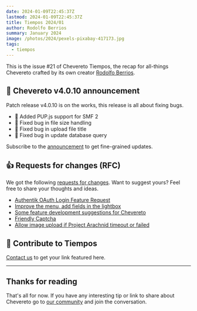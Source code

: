 ```yaml
---
date: 2024-01-09T22:45:37Z
lastmod: 2024-01-09T22:45:37Z
title: Tiempos 2024/01
author: Rodolfo Berrios
summary: January 2024
image: /photos/2024/pexels-pixabay-417173.jpg
tags:
  - tiempos
---
```


This is the issue #21 of Chevereto Tiempos, the recap for all-things Chevereto crafted by its own creator [Rodolfo Berrios](https://rodolfoberrios.com).

## 📣 Chevereto v4.0.10 announcement

Patch release v4.0.10 is on the works, this release is all about fixing bugs.

- 🎉 Added PUP.js support for SMF 2
- 🐞 Fixed bug in file size handling
- 🐞 Fixed bug in upload file title
- 🐞 Fixed bug in update database query

Subscribe to the [announcement](https://chevereto.com/community/threads/chevereto-v4-0-10-announcement.15234/) to get fine-grained updates.

## 👍 Requests for changes (RFC)

We got the following [requests for changes](https://chevereto.com/go/rfc). Want to suggest yours? Feel free to share your thoughts and ideas.

- [Authentik OAuth Login Feature Request](https://chevereto.com/community/threads/authentik-oauth-login-feature-request.15168/)
- [Improve the menu, add fields in the lightbox](https://chevereto.com/community/threads/improve-the-menu-add-fields-in-the-lightbox.15190/)
- [Some feature development suggestions for Chevereto](https://chevereto.com/community/threads/some-feature-development-suggestions-for-chevereto.15241/)
- [Friendly Captcha](https://chevereto.com/community/threads/friendly-captcha.15247/)
- [Allow image upload if Project Arachnid timeout or failed](https://chevereto.com/community/threads/allow-image-upload-if-project-arachnid-timeout-or-failed.15266/)

## 💖 Contribute to Tiempos

[Contact us](https://chevereto.com/contact) to get your link featured here.

* * *

## Thanks for reading

That's all for now. If you have any interesting tip or link to share about Chevereto go to [our community](https://chevereto.com/community) and join the conversation.


